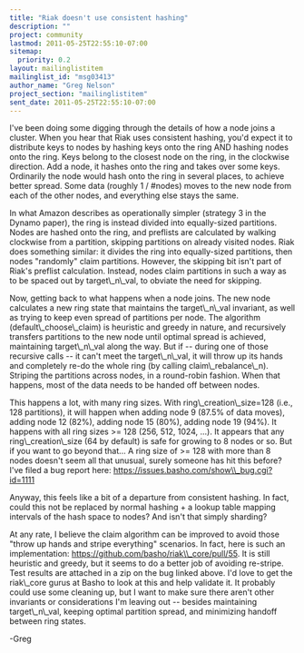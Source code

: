 ```yaml
---
title: "Riak doesn't use consistent hashing"
description: ""
project: community
lastmod: 2011-05-25T22:55:10-07:00
sitemap:
  priority: 0.2
layout: mailinglistitem
mailinglist_id: "msg03413"
author_name: "Greg Nelson"
project_section: "mailinglistitem"
sent_date: 2011-05-25T22:55:10-07:00
---
```



I've been doing some digging through the details of how a node joins a cluster. 
When you hear that Riak uses consistent hashing, you'd expect it to distribute 
keys to nodes by hashing keys onto the ring AND hashing nodes onto the ring. 
Keys belong to the closest node on the ring, in the clockwise direction. Add a 
node, it hashes onto the ring and takes over some keys. Ordinarily the node 
would hash onto the ring in several places, to achieve better spread. Some data 
(roughly 1 / #nodes) moves to the new node from each of the other nodes, and 
everything else stays the same.

In what Amazon describes as operationally simpler (strategy 3 in the Dynamo 
paper), the ring is instead divided into equally-sized partitions. Nodes are 
hashed onto the ring, and preflists are calculated by walking clockwise from a 
partition, skipping partitions on already visited nodes. Riak does something 
similar: it divides the ring into equally-sized partitions, then nodes 
"randomly" claim partitions. However, the skipping bit isn't part of Riak's 
preflist calculation. Instead, nodes claim partitions in such a way as to be 
spaced out by target\\_n\\_val, to obviate the need for skipping.

Now, getting back to what happens when a node joins. The new node calculates a 
new ring state that maintains the target\\_n\\_val invariant, as well as trying to 
keep even spread of partitions per node. The algorithm (default\\_choose\\_claim) 
is heuristic and greedy in nature, and recursively transfers partitions to the 
new node until optimal spread is achieved, maintaining target\\_n\\_val along the 
way. But if -- during one of those recursive calls -- it can't meet the 
target\\_n\\_val, it will throw up its hands and completely re-do the whole ring 
(by calling claim\\_rebalance\\_n). Striping the partitions across nodes, in a 
round-robin fashion. When that happens, most of the data needs to be handed off 
between nodes.

This happens a lot, with many ring sizes. With ring\\_creation\\_size=128 (i.e., 
128 partitions), it will happen when adding node 9 (87.5% of data moves), 
adding node 12 (82%), adding node 15 (80%), adding node 19 (94%). It happens 
with all ring sizes &gt;= 128 (256, 512, 1024, ...). It appears that any 
ring\\_creation\\_size (64 by default) is safe for growing to 8 nodes or so. But if 
you want to go beyond that... A ring size of &gt;= 128 with more than 8 nodes 
doesn't seem all that unusual, surely someone has hit this before? I've filed a 
bug report here: https://issues.basho.com/show\\_bug.cgi?id=1111

Anyway, this feels like a bit of a departure from consistent hashing. In fact, 
could this not be replaced by normal hashing + a lookup table mapping intervals 
of the hash space to nodes? And isn't that simply sharding?

At any rate, I believe the claim algorithm can be improved to avoid those 
"throw up hands and stripe everything" scenarios. In fact, here is such an 
implementation: https://github.com/basho/riak\\_core/pull/55. It is still 
heuristic and greedy, but it seems to do a better job of avoiding re-stripe. 
Test results are attached in a zip on the bug linked above. I'd love to get the 
riak\\_core gurus at Basho to look at this and help validate it. It probably 
could use some cleaning up, but I want to make sure there aren't other 
invariants or considerations I'm leaving out -- besides maintaining 
target\\_n\\_val, keeping optimal partition spread, and minimizing handoff between 
ring states.

-Greg 

